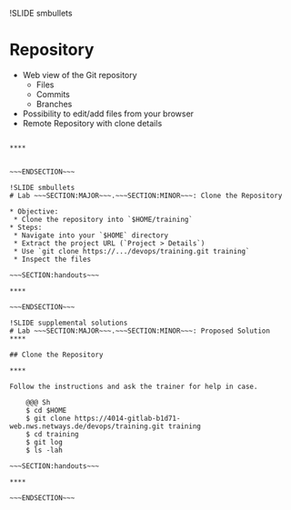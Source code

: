 !SLIDE smbullets
# Repository

* Web view of the Git repository
  * Files
  * Commits
  * Branches
* Possibility to edit/add files from your browser
* Remote Repository with clone details


~~~SECTION:handouts~~~

****


~~~ENDSECTION~~~

!SLIDE smbullets
# Lab ~~~SECTION:MAJOR~~~.~~~SECTION:MINOR~~~: Clone the Repository

* Objective:
 * Clone the repository into `$HOME/training`
* Steps:
 * Navigate into your `$HOME` directory
 * Extract the project URL (`Project > Details`)
 * Use `git clone https://.../devops/training.git training`
 * Inspect the files

~~~SECTION:handouts~~~

****

~~~ENDSECTION~~~

!SLIDE supplemental solutions
# Lab ~~~SECTION:MAJOR~~~.~~~SECTION:MINOR~~~: Proposed Solution
****

## Clone the Repository

****

Follow the instructions and ask the trainer for help in case.

    @@@ Sh
    $ cd $HOME
    $ git clone https://4014-gitlab-b1d71-web.nws.netways.de/devops/training.git training
    $ cd training
    $ git log
    $ ls -lah

~~~SECTION:handouts~~~

****

~~~ENDSECTION~~~
